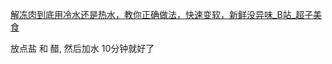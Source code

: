 [解冻肉到底用冷水还是热水，教你正确做法，快速变软，新鲜没异味_B站_超子美食](https://www.bilibili.com/video/BV1cf4y1D7Wo/)

放点盐 和 醋, 然后加水
10分钟就好了
